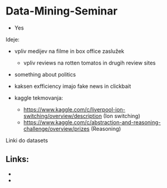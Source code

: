# Data-Mining-Seminar
 - Yes


Ideje:
 - vpliv medijev na filme in box office zaslužek
    - vpliv reviews na rotten tomatos in drugih review sites
  
 - something about politics
 
 - kaksen exfficiency imajo fake news in clickbait
 
 - kaggle tekmovanja:
    - https://www.kaggle.com/c/liverpool-ion-switching/overview/description (Ion switching)
    - https://www.kaggle.com/c/abstraction-and-reasoning-challenge/overview/prizes (Reasoning)


Linki do datasets

Links:
 -
 
 -
 
 -
